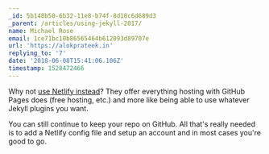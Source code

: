 ```yaml
---
_id: 5b148b50-6b32-11e8-b74f-8d18c6d689d3
_parent: /articles/using-jekyll-2017/
name: Michael Rose
email: 1ce71bc10b86565464b612093d89707e
url: 'https://alokprateek.in'
replying_to: '7'
date: '2018-06-08T15:41:06.106Z'
timestamp: 1528472466
---
```


Why not
[use Netlify instead](https://www.netlify.com/blog/2017/05/11/migrating-your-jekyll-site-to-netlify/)?
They offer everything hosting with GitHub Pages does (free hosting, etc.) and
more like being able to use whatever Jekyll plugins you want.

You can still continue to keep your repo on GitHub. All that's really needed is
to add a Netlify config file and setup an account and in most cases you're good
to go.

